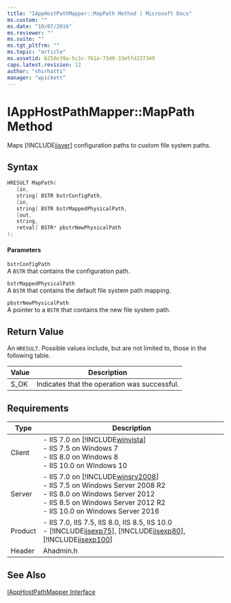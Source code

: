 ```yaml
---
title: "IAppHostPathMapper::MapPath Method | Microsoft Docs"
ms.custom: ""
ms.date: "10/07/2016"
ms.reviewer: ""
ms.suite: ""
ms.tgt_pltfrm: ""
ms.topic: "article"
ms.assetid: b258e39a-5c1c-761a-73d0-33e5fd237349
caps.latest.revision: 12
author: "shirhatti"
manager: "wpickett"
---
```

# IAppHostPathMapper::MapPath Method
Maps [!INCLUDE[iisver](../../wmi-provider/includes/iisver-md.md)] configuration paths to custom file system paths.  
  
## Syntax  
  
```cpp  
HRESULT MapPath(  
   [in,  
   string] BSTR bstrConfigPath,  
   [in,  
   string] BSTR bstrMappedPhysicalPath,  
   [out,  
   string,  
   retval] BSTR* pbstrNewPhysicalPath  
);  
```  
  
#### Parameters  
 `bstrConfigPath`  
 A `BSTR` that contains the configuration path.  
  
 `bstrMappedPhysicalPath`  
 A `BSTR` that contains the default file system path mapping.  
  
 `pbstrNewPhysicalPath`  
 A pointer to a `BSTR` that contains the new file system path.  
  
## Return Value  
 An `HRESULT`. Possible values include, but are not limited to, those in the following table.  
  
|Value|Description|  
|-----------|-----------------|  
|S_OK|Indicates that the operation was successful.|  
  
## Requirements  
  
|Type|Description|  
|----------|-----------------|  
|Client|-   IIS 7.0 on [!INCLUDE[winvista](../../wmi-provider/includes/winvista-md.md)]<br />-   IIS 7.5 on Windows 7<br />-   IIS 8.0 on Windows 8<br />-   IIS 10.0 on Windows 10|  
|Server|-   IIS 7.0 on [!INCLUDE[winsrv2008](../../wmi-provider/includes/winsrv2008-md.md)]<br />-   IIS 7.5 on Windows Server 2008 R2<br />-   IIS 8.0 on Windows Server 2012<br />-   IIS 8.5 on Windows Server 2012 R2<br />-   IIS 10.0 on Windows Server 2016|  
|Product|-   IIS 7.0, IIS 7.5, IIS 8.0, IIS 8.5, IIS 10.0<br />-   [!INCLUDE[iisexp75](../../web-development-reference/native-code-api-reference/includes/iisexp75-md.md)], [!INCLUDE[iisexp80](../../web-development-reference/native-code-api-reference/includes/iisexp80-md.md)], [!INCLUDE[iisexp100](../../web-development-reference/native-code-api-reference/includes/iisexp100-md.md)]|  
|Header|Ahadmin.h|  
  
## See Also  
 [IAppHostPathMapper Interface](../../web-development-reference\native-code-api-reference/iapphostpathmapper-interface.md)